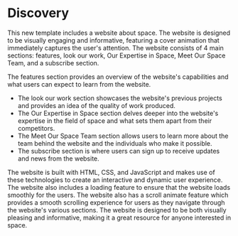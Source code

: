 # Discovery

This new template includes a website about space. The website is designed to be visually engaging and informative, featuring a cover animation that immediately captures the user's attention. The website consists of 4 main sections: features, look our work, Our Expertise in Space, Meet Our Space Team, and a subscribe section.

The features section provides an overview of the website's capabilities and what users can expect to learn from the website.
* The look our work section showcases the website's previous projects and provides an idea of the quality of work produced. 
* The Our Expertise in Space section delves deeper into the website's expertise in the field of space and what sets them apart from their competitors. 
* The Meet Our Space Team section allows users to learn more about the team behind the website and the individuals who make it possible. 
* The subscribe section is where users can sign up to receive updates and news from the website.


The website is built with HTML, CSS, and JavaScript and makes use of these technologies to create an interactive and dynamic user experience. The website also includes a loading feature to ensure that the website loads smoothly for the users. 
The website also has a scroll animate feature which provides a smooth scrolling experience for users as they navigate through the website's various sections. The website is designed to be both visually pleasing and informative, making it a great resource for anyone interested in space.
